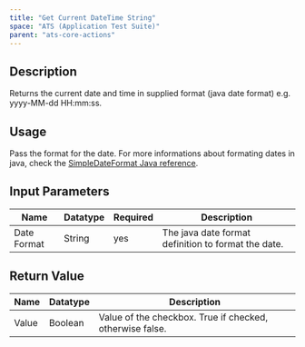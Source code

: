 ```yaml
---
title: "Get Current DateTime String"
space: "ATS (Application Test Suite)"
parent: "ats-core-actions"
---
```


## Description

Returns the current date and time in supplied format (java date format)
e.g. yyyy-MM-dd HH:mm:ss.

## Usage

Pass the format for the date. For more informations about formating dates in java, check the [SimpleDateFormat Java reference](https://docs.oracle.com/javase/7/docs/api/java/text/SimpleDateFormat.html).

## Input Parameters

Name | Datatype | Required | Description
---- | -------- | ------- |---------------
Date Format | String | yes | The java date format definition to format the date.

## Return Value

Name | Datatype | Description
---- | --------- | ---------------
Value | Boolean | Value of the checkbox. True if checked, otherwise false.
